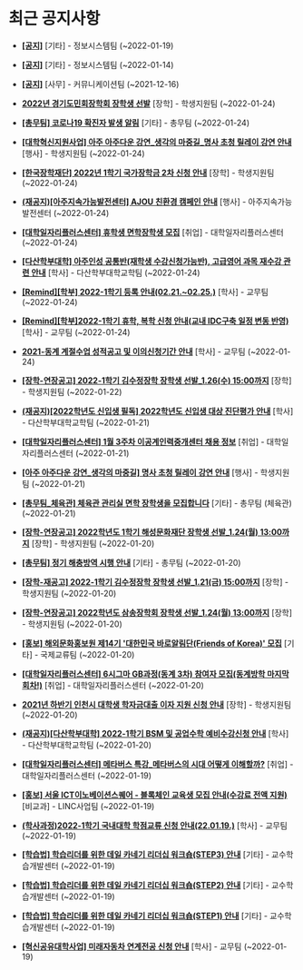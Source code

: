 # 최근 공지사항

* **[[공지]](http://ajou.ac.kr/kr/ajou/notice.do?mode=view&amp;articleNo=179802&amp;article.offset=0&amp;articleLimit=30)**
 [기타] - 정보시스템팀 (~2022-01-19)

* **[[공지]](http://ajou.ac.kr/kr/ajou/notice.do?mode=view&amp;articleNo=179594&amp;article.offset=0&amp;articleLimit=30)**
 [기타] - 정보시스템팀 (~2022-01-14)

* **[[공지]](http://ajou.ac.kr/kr/ajou/notice.do?mode=view&amp;articleNo=147976&amp;article.offset=0&amp;articleLimit=30)**
 [사무] - 커뮤니케이션팀 (~2021-12-16)

* **[2022년 경기도민회장학회 장학생 선발](http://ajou.ac.kr/kr/ajou/notice.do?mode=view&amp;articleNo=179990&amp;article.offset=0&amp;articleLimit=30)**
 [장학] - 학생지원팀 (~2022-01-24)

* **[[총무팀] 코로나19 확진자 발생 알림](http://ajou.ac.kr/kr/ajou/notice.do?mode=view&amp;articleNo=179984&amp;article.offset=0&amp;articleLimit=30)**
 [기타] - 총무팀 (~2022-01-24)

* **[[대학혁신지원사업] 아주 아주다운 강연_생각의 마중길_명사 초청 릴레이 강연 안내](http://ajou.ac.kr/kr/ajou/notice.do?mode=view&amp;articleNo=179979&amp;article.offset=0&amp;articleLimit=30)**
 [행사] - 학생지원팀 (~2022-01-24)

* **[[한국장학재단] 2022년 1학기 국가장학금 2차 신청 안내](http://ajou.ac.kr/kr/ajou/notice.do?mode=view&amp;articleNo=179978&amp;article.offset=0&amp;articleLimit=30)**
 [장학] - 학생지원팀 (~2022-01-24)

* **[(재공지)[아주지속가능발전센터] AJOU 친환경 캠페인 안내](http://ajou.ac.kr/kr/ajou/notice.do?mode=view&amp;articleNo=179977&amp;article.offset=0&amp;articleLimit=30)**
 [행사] - 아주지속가능발전센터 (~2022-01-24)

* **[[대학일자리플러스센터] 휴학생 면학장학생 모집](http://ajou.ac.kr/kr/ajou/notice.do?mode=view&amp;articleNo=179973&amp;article.offset=0&amp;articleLimit=30)**
 [취업] - 대학일자리플러스센터 (~2022-01-24)

* **[[다산학부대학] 아주인성 공통반(재학생 수강신청가능반), 고급영어 과목 재수강 관련 안내](http://ajou.ac.kr/kr/ajou/notice.do?mode=view&amp;articleNo=179970&amp;article.offset=0&amp;articleLimit=30)**
 [학사] - 다산학부대학교학팀 (~2022-01-24)

* **[[Remind][학부] 2022-1학기 등록 안내(02.21.~02.25.)](http://ajou.ac.kr/kr/ajou/notice.do?mode=view&amp;articleNo=179969&amp;article.offset=0&amp;articleLimit=30)**
 [학사] - 교무팀 (~2022-01-24)

* **[[Remind][학부]2022-1학기 휴학, 복학 신청 안내(교내 IDC구축 일정 변동 반영)](http://ajou.ac.kr/kr/ajou/notice.do?mode=view&amp;articleNo=179968&amp;article.offset=0&amp;articleLimit=30)**
 [학사] - 교무팀 (~2022-01-24)

* **[2021-동계 계절수업 성적공고 및 이의신청기간 안내](http://ajou.ac.kr/kr/ajou/notice.do?mode=view&amp;articleNo=179967&amp;article.offset=0&amp;articleLimit=30)**
 [학사] - 교무팀 (~2022-01-24)

* **[[장학-연장공고] 2022-1학기 김수정장학 장학생 선발_1.26(수) 15:00까지](http://ajou.ac.kr/kr/ajou/notice.do?mode=view&amp;articleNo=179928&amp;article.offset=0&amp;articleLimit=30)**
 [장학] - 학생지원팀 (~2022-01-22)

* **[(재공지)[2022학년도 신입생 필독] 2022학년도 신입생 대상 진단평가 안내](http://ajou.ac.kr/kr/ajou/notice.do?mode=view&amp;articleNo=179921&amp;article.offset=0&amp;articleLimit=30)**
 [학사] - 다산학부대학교학팀 (~2022-01-21)

* **[[대학일자리플러스센터] 1월 3주차 이공계인력중개센터 채용 정보](http://ajou.ac.kr/kr/ajou/notice.do?mode=view&amp;articleNo=179904&amp;article.offset=0&amp;articleLimit=30)**
 [취업] - 대학일자리플러스센터 (~2022-01-21)

* **[[아주 아주다운 강연_생각의 마중길] 명사 초청 릴레이 강연 안내](http://ajou.ac.kr/kr/ajou/notice.do?mode=view&amp;articleNo=179898&amp;article.offset=0&amp;articleLimit=30)**
 [행사] - 학생지원팀 (~2022-01-21)

* **[[총무팀_체육관] 체육관 관리실 면학 장학생을 모집합니다](http://ajou.ac.kr/kr/ajou/notice.do?mode=view&amp;articleNo=179897&amp;article.offset=0&amp;articleLimit=30)**
 [기타] - 총무팀 (체육관) (~2022-01-21)

* **[[장학-연장공고] 2022학년도 1학기 해성문화재단 장학생 선발_1.24(월) 13:00까지](http://ajou.ac.kr/kr/ajou/notice.do?mode=view&amp;articleNo=179867&amp;article.offset=0&amp;articleLimit=30)**
 [장학] - 학생지원팀 (~2022-01-20)

* **[[총무팀] 정기 해충방역 시행 안내](http://ajou.ac.kr/kr/ajou/notice.do?mode=view&amp;articleNo=179866&amp;article.offset=0&amp;articleLimit=30)**
 [기타] - 총무팀 (~2022-01-20)

* **[[장학-재공고] 2022-1학기 김수정장학 장학생 선발_1.21(금) 15:00까지](http://ajou.ac.kr/kr/ajou/notice.do?mode=view&amp;articleNo=179863&amp;article.offset=0&amp;articleLimit=30)**
 [장학] - 학생지원팀 (~2022-01-20)

* **[[장학-연장공고] 2022학년도 삼송장학회 장학생 선발_1.24(월) 13:00까지](http://ajou.ac.kr/kr/ajou/notice.do?mode=view&amp;articleNo=179861&amp;article.offset=0&amp;articleLimit=30)**
 [장학] - 학생지원팀 (~2022-01-20)

* **[[홍보] 해외문화홍보원 제14기 &#x27;대한민국 바로알림단(Friends of Korea)&#x27; 모집](http://ajou.ac.kr/kr/ajou/notice.do?mode=view&amp;articleNo=179841&amp;article.offset=0&amp;articleLimit=30)**
 [기타] - 국제교류팀 (~2022-01-20)

* **[[대학일자리플러스센터] 6시그마 GB과정(동계 3차) 참여자 모집(동계방학 마지막 회차!)](http://ajou.ac.kr/kr/ajou/notice.do?mode=view&amp;articleNo=179837&amp;article.offset=0&amp;articleLimit=30)**
 [취업] - 대학일자리플러스센터 (~2022-01-20)

* **[2021년 하반기 인천시 대학생 학자금대출 이자 지원 신청 안내](http://ajou.ac.kr/kr/ajou/notice.do?mode=view&amp;articleNo=179836&amp;article.offset=0&amp;articleLimit=30)**
 [장학] - 학생지원팀 (~2022-01-20)

* **[(재공지)[다산학부대학] 2022-1학기 BSM 및 공업수학 예비수강신청 안내](http://ajou.ac.kr/kr/ajou/notice.do?mode=view&amp;articleNo=179816&amp;article.offset=0&amp;articleLimit=30)**
 [학사] - 다산학부대학교학팀 (~2022-01-20)

* **[[대학일자리플러스센터] 메타버스 특강_메타버스의 시대 어떻게 이해할까?](http://ajou.ac.kr/kr/ajou/notice.do?mode=view&amp;articleNo=179798&amp;article.offset=0&amp;articleLimit=30)**
 [취업] - 대학일자리플러스센터 (~2022-01-19)

* **[[홍보] 서울 ICT이노베이션스퀘어 - 블록체인 교육생 모집 안내(수강료 전액 지원)](http://ajou.ac.kr/kr/ajou/notice.do?mode=view&amp;articleNo=179796&amp;article.offset=0&amp;articleLimit=30)**
 [비교과] - LINC사업팀 (~2022-01-19)

* **[(학사과정)2022-1학기 국내대학 학점교류 신청 안내(22.01.19.)](http://ajou.ac.kr/kr/ajou/notice.do?mode=view&amp;articleNo=179767&amp;article.offset=0&amp;articleLimit=30)**
 [학사] - 교무팀 (~2022-01-19)

* **[[학습법] 학습리더를 위한 데일 카네기 리더십 워크숍(STEP3) 안내](http://ajou.ac.kr/kr/ajou/notice.do?mode=view&amp;articleNo=179761&amp;article.offset=0&amp;articleLimit=30)**
 [기타] - 교수학습개발센터 (~2022-01-19)

* **[[학습법] 학습리더를 위한 데일 카네기 리더십 워크숍(STEP2) 안내](http://ajou.ac.kr/kr/ajou/notice.do?mode=view&amp;articleNo=179760&amp;article.offset=0&amp;articleLimit=30)**
 [기타] - 교수학습개발센터 (~2022-01-19)

* **[[학습법] 학습리더를 위한 데일 카네기 리더십 워크숍(STEP1) 안내](http://ajou.ac.kr/kr/ajou/notice.do?mode=view&amp;articleNo=179758&amp;article.offset=0&amp;articleLimit=30)**
 [기타] - 교수학습개발센터 (~2022-01-19)

* **[[혁신공유대학사업] 미래자동차 연계전공 신청 안내](http://ajou.ac.kr/kr/ajou/notice.do?mode=view&amp;articleNo=179751&amp;article.offset=0&amp;articleLimit=30)**
 [학사] - 교무팀 (~2022-01-19)
